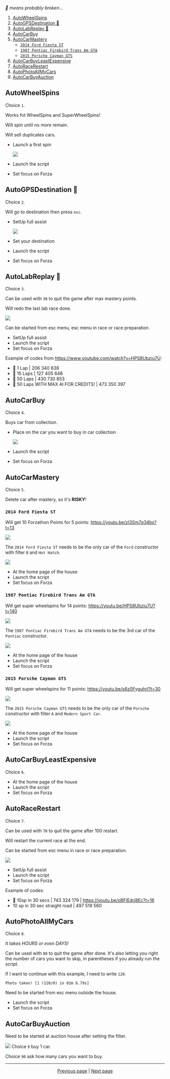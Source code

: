 *:construction: means probably broken...*

1. [AutoWheelSpins](#autowheelspins)
2. [AutoGPSDestination :construction:](#autogpsdestination-construction)
3. [AutoLabReplay :construction:](#autolabreplay-construction)
4. [AutoCarBuy](#autocarbuy)
5. [AutoCarMastery](#autocarmastery)
    * [`2014 Ford Fiesta ST`](#2014-ford-fiesta-st)
    * [`1987 Pontiac Firebird Trans Am GTA`](#1987-pontiac-firebird-trans-am-gta)
    * [`2015 Porsche Cayman GTS`](#2015-porsche-cayman-gts)
6. [AutoCarBuyLeastExpensive](#autocarbuyleastexpensive)
7. [AutoRaceRestart](#autoracerestart)
8. [AutoPhotoAllMyCars](#autoracerestart)
9. [AutoCarBuyAuction](#autocarbuyauction)

## AutoWheelSpins

Choice `1`.

Works fot WheelSpins and SuperWheelSpins!

Will spin until no more remain.

Will sell duplicates cars.

- Launch a first spin

  ![](https://user-images.githubusercontent.com/7203617/143293552-aab176f5-2a37-46ff-b417-a757b2ba81a9.jpg)

- Launch the script
- Set focus on Forza

## AutoGPSDestination :construction:

Choice `2`.

Will go to destination then press `esc`.

- SetUp full assist

  ![](https://user-images.githubusercontent.com/7203617/143285703-30f8c0ee-c8d8-42b8-aaa9-06734fde6ffc.jpg)

- Set your destination
- Launch the script
- Set focus on Forza

## AutoLabReplay :construction:

Choice `3`.

Can be used with `30` to quit the game after max mastery points.

Will redo the last lab race done.

![](https://user-images.githubusercontent.com/7203617/143293466-835bca70-004b-498b-853d-511cf2d6b6b7.jpg)

Can be started from esc menu, esc menu in race or race preparation.

- SetUp full assist
- Launch the script
- Set focus on Forza

Example of codes from <https://www.youtube.com/watch?v=HPS8Ubziu7U>:

- :construction: 1 Lap | 206 340 638
- :construction: 15 Laps | 127 405 648
- :construction: 50 Laps | 430 730 853
- :construction: 50 Laps WITH MAX AI FOR CREDITS! | 473 350 397

## AutoCarBuy

Choice `4`.

Buys car from collection.

- Place on the car you want to buy in car collection

  ![](https://user-images.githubusercontent.com/7203617/143294156-0c9c793d-3cbb-4f04-8396-8de6423ba5d0.jpg)

- Launch the script
- Set focus on Forza

## AutoCarMastery

Choice `5`.

Delete car after mastery, so it's **RISKY**!

### `2014 Ford Fiesta ST`

Will get 10 Forzathon Points for 5 points: <https://youtu.be/zI3Sm7q34bs?t=13>

![](https://user-images.githubusercontent.com/7203617/143456768-e4c6a39d-ba7a-4391-85a6-c9f86ab28713.png)

The `2014 Ford Fiesta ST` needs to be the only car of the `Ford` constructor with filter `B` and `Hot Hatch`.

![](https://user-images.githubusercontent.com/7203617/143456955-41545796-77b0-4227-b962-1b2350aeae4c.png)

- At the home page of the house
- Launch the script
- Set focus on Forza

### `1987 Pontiac Firebird Trans Am GTA`

Will get super wheelspins for 14 points: <https://youtu.be/HPS8Ubziu7U?t=140>

![](https://user-images.githubusercontent.com/7203617/143293559-7a901f3e-0450-44e4-a45e-4924d5381356.jpg)

The `1987 Pontiac Firebird Trans Am GTA` needs to be the 3rd car of the `Pontiac` constructor.

![](https://user-images.githubusercontent.com/7203617/143285495-8d88e725-64ee-4261-95fb-240b96b28ebe.jpg)

- At the home page of the house
- Launch the script
- Set focus on Forza

### `2015 Porsche Cayman GTS`

Will get super wheelspins for 11 points: <https://youtu.be/s6z0FyguhrI?t=30>

![](https://user-images.githubusercontent.com/7203617/143869702-1dfd2708-8b98-4fa1-adbe-72cdb09b0181.jpg)

The `2015 Porsche Cayman GTS` needs to be the only car of the `Porsche` constructor with filter `A`
and `Modern Sport Car`.

![](https://user-images.githubusercontent.com/7203617/143869701-09accdd1-e904-4375-9551-de9c6ce643d1.jpg)

- At the home page of the house
- Launch the script
- Set focus on Forza

## AutoCarBuyLeastExpensive

Choice `6`.

- At the home page of the house
- Launch the script
- Set focus on Forza

## AutoRaceRestart

Choice `7`.

Can be used with `70` to quit the game after 100 restart.

Will restart the current race at the end.

Can be started from esc menu in race or race preparation.

![](https://user-images.githubusercontent.com/7203617/143869700-f018b844-598c-440f-9b48-56881decbe51.jpg)

- SetUp full assist
- Launch the script
- Set focus on Forza

Example of codes:

- :construction: 10sp in 30 secs | 743 324 179 | <https://youtu.be/oBFlEdrj8Ec?t=16>
- 10 sp in 30 sec straight road | 497 519 560

## AutoPhotoAllMyCars

Choice `8`.

*It takes HOURS or even DAYS!*

Can be used with `80` to quit the game after done. It's also letting you right the number of cars you want to skip, in
parentheses if you already run the script.

If I want to continue with this example, I need to write `120`.

```
Photo taken! [1 (120/0) in 01m 6.79s]
```

Need to be started from esc menu outside the house.

- Launch the script
- Set focus on Forza

## AutoCarBuyAuction

Need to be started at auction house after setting the filter.

![](https://user-images.githubusercontent.com/7203617/148805292-5ef02640-9e34-4c5d-9d4e-befbf36a4f0b.png)
Choice `9` buy 1 car.

Choice `90` ask how many cars you want to buy.

<hr>

<div align="center">
<a href="https://github.com/kevingrillet/Py-ForzaHorizon5-Tools/wiki/Requirements">Previous page</a>
|
<a href="https://github.com/kevingrillet/Py-ForzaHorizon5-Tools/wiki/Advanced">Next page</a>
</div>
